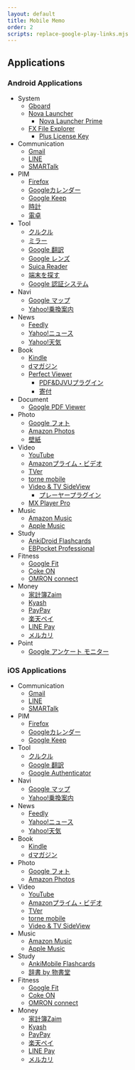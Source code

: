 ```yaml
---
layout: default
title: Mobile Memo
order: 2
scripts: replace-google-play-links.mjs
---
```

## Applications

### Android Applications

- System
  - [Gboard](https://play.google.com/store/apps/details?id=com.google.android.inputmethod.latin)
  - [Nova Launcher](https://play.google.com/store/apps/details?id=com.teslacoilsw.launcher)
    - [Nova Launcher Prime](https://play.google.com/store/apps/details?id=com.teslacoilsw.launcher.prime)
  - [FX File Explorer](https://play.google.com/store/apps/details?id=nextapp.fx)
    - [Plus License Key](https://play.google.com/store/apps/details?id=nextapp.fx.rk)
- Communication
  - [Gmail](https://play.google.com/store/apps/details?id=com.google.android.gm)
  - [LINE](https://play.google.com/store/apps/details?id=jp.naver.line.android)
  - [SMARTalk](https://play.google.com/store/apps/details?id=jp.co.fusioncom.smartalk.android)
- PIM
  - [Firefox](https://play.google.com/store/apps/details?id=org.mozilla.firefox)
  - [Googleカレンダー](https://play.google.com/store/apps/details?id=com.google.android.calendar)
  - [Google Keep](https://play.google.com/store/apps/details?id=com.google.android.keep)
  - [時計](https://play.google.com/store/apps/details?id=com.google.android.deskclock)
  - [電卓](https://play.google.com/store/apps/details?id=com.google.android.calculator)
- Tool
  - [クルクル](https://play.google.com/store/apps/details?id=com.arara.q)
  - [ミラー](https://play.google.com/store/apps/details?id=net.toyly.simplemirror)
  - [Google 翻訳](https://play.google.com/store/apps/details?id=com.google.android.apps.translate)
  - [Google レンズ](https://play.google.com/store/apps/details?id=com.google.ar.lens)
  - [Suica Reader](https://play.google.com/store/apps/details?id=yanzm.products.suicareader)
  - [端末を探す](https://play.google.com/store/apps/details?id=com.google.android.apps.adm)
  - [Google 認証システム](https://play.google.com/store/apps/details?id=com.google.android.apps.authenticator2)
- Navi
  - [Google マップ](https://play.google.com/store/apps/details?id=com.google.android.apps.maps)
  - [Yahoo!乗換案内](https://play.google.com/store/apps/details?id=jp.co.yahoo.android.apps.transit)
- News
  - [Feedly](https://play.google.com/store/apps/details?id=com.devhd.feedly)
  - [Yahoo!ニュース](https://play.google.com/store/apps/details?id=jp.co.yahoo.android.news)
  - [Yahoo!天気](https://play.google.com/store/apps/details?id=jp.co.yahoo.android.weather.type1)
- Book
  - [Kindle](https://play.google.com/store/apps/details?id=com.amazon.kindle)
  - [dマガジン](https://play.google.com/store/apps/details?id=com.nttdocomo.dmagazine)
  - [Perfect Viewer](https://play.google.com/store/apps/details?id=com.rookiestudio.perfectviewer)
    - [PDF&DJVUプラグイン](https://play.google.com/store/apps/details?id=com.rookiestudio.perfectviewer.pdfplugin)
    - [寄付](https://play.google.com/store/apps/details?id=com.rookiestudio.perfectviewer.donate)
- Document
  - [Google PDF Viewer](https://play.google.com/store/apps/details?id=com.google.android.apps.pdfviewer)
- Photo
  - [Google フォト](https://play.google.com/store/apps/details?id=com.google.android.apps.photos)
  - [Amazon Photos](https://play.google.com/store/apps/details?id=com.amazon.clouddrive.photos)
  - [壁紙](https://play.google.com/store/apps/details?id=com.google.android.apps.wallpaper)
- Video
  - [YouTube](https://play.google.com/store/apps/details?id=com.google.android.youtube)
  - [Amazonプライム・ビデオ](https://play.google.com/store/apps/details?id=com.amazon.avod.thirdpartyclient)
  - [TVer](https://play.google.com/store/apps/details?id=jp.hamitv.hamiand1)
  - [torne mobile](https://play.google.com/store/apps/details?id=com.playstation.tornemobile)
  - [Video & TV SideView](https://play.google.com/store/apps/details?id=com.sony.tvsideview.phone)
    - [プレーヤープラグイン](https://play.google.com/store/apps/details?id=com.sony.tvsideview.dtcpplayer)
  - [MX Player Pro](https://play.google.com/store/apps/details?id=com.mxtech.videoplayer.pro)
- Music
  - [Amazon Music](https://play.google.com/store/apps/details?id=com.amazon.mp3)
  - [Apple Music](https://play.google.com/store/apps/details?id=com.apple.android.music)
- Study
  - [AnkiDroid Flashcards](https://play.google.com/store/apps/details?id=com.ichi2.anki)
  - [EBPocket Professional](https://play.google.com/store/apps/details?id=info.ebstudio.ebpocket)
- Fitness
  - [Google Fit](https://play.google.com/store/apps/details?id=com.google.android.apps.fitness)
  - [Coke ON](https://play.google.com/store/apps/details?id=com.coke.cokeon)
  - [OMRON connect](https://play.google.com/store/apps/details?id=jp.co.omron.healthcare.omron_connect)
- Money
  - [家計簿Zaim](https://play.google.com/store/apps/details?id=net.zaim.android)
  - [Kyash](https://play.google.com/store/apps/details?id=co.kyash)
  - [PayPay](https://play.google.com/store/apps/details?id=jp.ne.paypay.android.app)
  - [楽天ペイ](https://play.google.com/store/apps/details?id=jp.co.rakuten.pay)
  - [LINE Pay](https://play.google.com/store/apps/details?id=com.linepaycorp.talaria)
  - [メルカリ](https://play.google.com/store/apps/details?id=com.kouzoh.mercari)
- Point
  - [Google アンケート モニター](https://play.google.com/store/apps/details?id=com.google.android.apps.paidtasks)

### iOS Applications

- Communication
  - [Gmail](https://apps.apple.com/jp/app/id422689480)
  - [LINE](https://apps.apple.com/jp/app/id443904275)
  - [SMARTalk](https://apps.apple.com/jp/app/id646647577)
- PIM
  - [Firefox](https://apps.apple.com/jp/app/id989804926)
  - [Googleカレンダー](https://apps.apple.com/jp/app/id909319292)
  - [Google Keep](https://apps.apple.com/jp/app/id1029207872)
- Tool
  - [クルクル](https://apps.apple.com/jp/app/id911719423)
  - [Google 翻訳](https://apps.apple.com/jp/app/id414706506)
  - [Google Authenticator](https://apps.apple.com/jp/app/id388497605)
- Navi
  - [Google マップ](https://apps.apple.com/jp/app/id585027354)
  - [Yahoo!乗換案内](https://apps.apple.com/jp/app/id291676451)
- News
  - [Feedly](https://apps.apple.com/jp/app/id396069556)
  - [Yahoo!ニュース](https://apps.apple.com/jp/app/id407906756)
  - [Yahoo!天気](https://apps.apple.com/jp/app/id521974902)
- Book
  - [Kindle](https://apps.apple.com/jp/app/id302584613)
  - [dマガジン](https://apps.apple.com/jp/app/id859681456)
- Photo
  - [Google フォト](https://apps.apple.com/jp/app/id962194608)
  - [Amazon Photos](https://apps.apple.com/jp/app/id621574163)
- Video
  - [YouTube](https://apps.apple.com/jp/app/id544007664)
  - [Amazonプライム・ビデオ](https://apps.apple.com/jp/app/id545519333)
  - [TVer](https://apps.apple.com/jp/app/id830340223)
  - [torne mobile](https://apps.apple.com/jp/app/id949323340)
  - [Video & TV SideView](https://apps.apple.com/jp/app/id594171390)
- Music
  - [Amazon Music](https://apps.apple.com/jp/app/id510855668)
  - [Apple Music](https://apps.apple.com/jp/app/id1108187390)
- Study
  - [AnkiMobile Flashcards](https://apps.apple.com/jp/app/id373493387)
  - [辞書 by 物書堂](https://apps.apple.com/jp/app/id1380563956)
- Fitness
  - [Google Fit](https://apps.apple.com/jp/app/id1433864494)
  - [Coke ON](https://apps.apple.com/jp/app/id1088184021)
  - [OMRON connect](https://apps.apple.com/jp/app/id1003177043)
- Money
  - [家計簿Zaim](https://apps.apple.com/jp/app/id445850671)
  - [Kyash](https://apps.apple.com/jp/app/id1084264883)
  - [PayPay](https://apps.apple.com/jp/app/id1435783608)
  - [楽天ペイ](https://apps.apple.com/jp/app/id1139755229)
  - [LINE Pay](https://apps.apple.com/jp/app/id1449817412)
  - [メルカリ](https://apps.apple.com/jp/app/id667861049)

